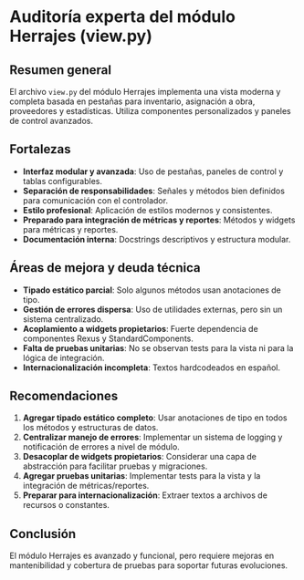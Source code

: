 # Auditoría experta del módulo Herrajes (view.py)

## Resumen general
El archivo `view.py` del módulo Herrajes implementa una vista moderna y completa basada en pestañas para inventario, asignación a obra, proveedores y estadísticas. Utiliza componentes personalizados y paneles de control avanzados.

## Fortalezas
- **Interfaz modular y avanzada**: Uso de pestañas, paneles de control y tablas configurables.
- **Separación de responsabilidades**: Señales y métodos bien definidos para comunicación con el controlador.
- **Estilo profesional**: Aplicación de estilos modernos y consistentes.
- **Preparado para integración de métricas y reportes**: Métodos y widgets para métricas y reportes.
- **Documentación interna**: Docstrings descriptivos y estructura modular.

## Áreas de mejora y deuda técnica
- **Tipado estático parcial**: Solo algunos métodos usan anotaciones de tipo.
- **Gestión de errores dispersa**: Uso de utilidades externas, pero sin un sistema centralizado.
- **Acoplamiento a widgets propietarios**: Fuerte dependencia de componentes Rexus y StandardComponents.
- **Falta de pruebas unitarias**: No se observan tests para la vista ni para la lógica de integración.
- **Internacionalización incompleta**: Textos hardcodeados en español.

## Recomendaciones
1. **Agregar tipado estático completo**: Usar anotaciones de tipo en todos los métodos y estructuras de datos.
2. **Centralizar manejo de errores**: Implementar un sistema de logging y notificación de errores a nivel de módulo.
3. **Desacoplar de widgets propietarios**: Considerar una capa de abstracción para facilitar pruebas y migraciones.
4. **Agregar pruebas unitarias**: Implementar tests para la vista y la integración de métricas/reportes.
5. **Preparar para internacionalización**: Extraer textos a archivos de recursos o constantes.

## Conclusión
El módulo Herrajes es avanzado y funcional, pero requiere mejoras en mantenibilidad y cobertura de pruebas para soportar futuras evoluciones.
